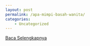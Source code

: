 ```yaml
---
layout: post
permalink: /apa-mimpi-basah-wanita/
categories:
    - Uncategorized
---
```


[Baca Selengkapnya](/01)